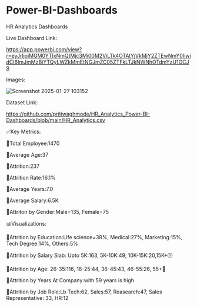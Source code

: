 # Power-BI-Dashboards
HR Analytics Dashboards

Live Dashboard Link:

https://app.powerbi.com/view?r=eyJrIjoiMGM0YTIxNmQtMjc3Mi00M2ViLTk4OTAtYjVkMjY2ZTEwNmY0IiwidCI6ImJmMzBiYTQyLWZkMmEtNGJmZC05ZTFkLTJkNWNhOTdmYzU1OCJ9

Images:

![Screenshot 2025-01-27 103152](https://github.com/user-attachments/assets/9caced42-b606-4be6-b889-08f532256cae)


Dataset Link:

https://github.com/pritiwaghmode/HR_Analytics_Power-BI-Dashboards/blob/main/HR_Analytics.csv

✅Key Metrics:

🔸Total Employee:1470

🔸Average Age:37

🔸Attrition:237

🔸Attrition Rate:16.1%

🔸Average Years:7.0

🔸Average Salary:6.5K

🔸Attriton by Gender:Male=135, Female=75

📊Visualizations:

🔸Attrition by Education:Life science=38%, Medical:27%, Marketing:15%, Tech Degree:14%, Others:5%

🔸Attrition by Salary Slab: Upto 5K:163, 5K-10K:49, 10K-15K:20,15K+🕔

🔸Attrition by Age: 26-35:116, 18-25:44, 36-45:43, 46-55:26, 55+🎱

🔸Attrition by Years At Company:with 59 years is high

🔸Attrition by Job Role:Lb Tech:62, Sales:57, Reasearch:47, Sales Representative: 33, HR:12 


